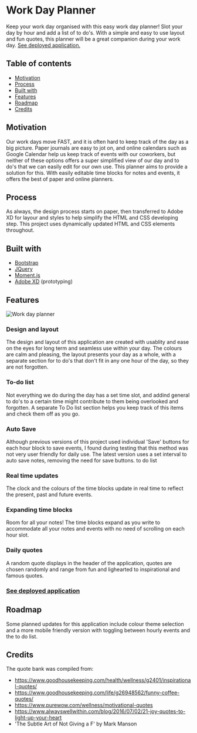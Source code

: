 # Work Day Planner
Keep your work day organised with this easy work day planner! Slot your day by hour and add a list of to do's. With a simple and easy to use layout and fun quotes, this planner will be a great companion during your work day.
[See deployed application.](https://ferwicker.github.io/day-planner/)

## Table of contents
  - [Motivation](#motivation)
  - [Process](#process)
  - [Built with](#built-with)
  - [Features](#features)
  - [Roadmap](#roadmap)
  - [Credits](#credits)

## Motivation
Our work days move FAST, and it is often hard to keep track of the day as a big picture. Paper journals are easy to jot on, and online calendars such as Google Calendar help us keep track of events with our coworkers, but neither of these options offers a super simplified view of our day and to do's that we can easily edit for our own use. This planner aims to provide a solution for this. With easily editable time blocks for notes and events, it offers the best of paper and online planners.

## Process
As always, the design process starts on paper, then transferred to Adobe XD for layour and styles to help simplify the HTML and CSS developing step. This project uses dynamically updated HTML and CSS elements throughout.

## Built with
- [Bootstrap](https://getbootstrap.com/)
- [JQuery](https://jquery.com/)
- [Moment.js](https://momentjs.com/)
- [Adobe XD](https://www.adobe.com/au/products/xd.html) (prototyping)

## Features

![Work day planner](Assets/images/Work%20Day%20Scheduler.gif)

### Design and layout
The design and layout of this application are created with usablity and ease on the eyes for long term and seamless use within your day. The colours are calm and pleasing, the layout presents your day as a whole, with a separate section for to do's that don't fit in any one hour of the day, so they are not forgotten.
### To-do list
Not everything we do during the day has a set time slot, and addind general to do's to a certain time might contribute to them being overlooked and forgotten. A separate To Do list section helps you keep track of this items and check them off as you go.
### Auto Save
Although previous versions of this project used individual 'Save' buttons for each hour block to save events, I found during testing that this method was not very user friendly for daily use. The latest version uses a set interval to auto save notes, removing the need for save buttons.
to do list
### Real time updates
The clock and the colours of the time blocks update in real time to reflect the present, past and future events.
### Expanding time blocks
Room for all your notes! The time blocks expand as you write to accommodate all your notes and events with no need of scrolling on each hour slot.
### Daily quotes
A random quote displays in the header of the application, quotes are chosen randomly and range from fun and lighearted to inspirational and famous quotes.

### [See deployed application](https://ferwicker.github.io/day-planner/)

## Roadmap
Some planned updates for this application include colour theme selection and a more mobile friendly version with toggling between hourly events and the to do list.

## Credits
The quote bank was compiled from:
- https://www.goodhousekeeping.com/health/wellness/g2401/inspirational-quotes/
- https://www.goodhousekeeping.com/life/g26948562/funny-coffee-quotes/
- https://www.purewow.com/wellness/motivational-quotes
- https://www.alwayswellwithin.com/blog/2016/07/02/21-joy-quotes-to-light-up-your-heart
- 'The Subtle Art of Not Giving a F' by Mark Manson